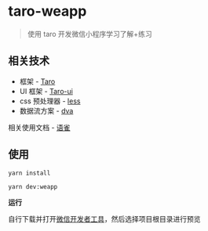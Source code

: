 # taro-weapp

> 使用 taro 开发微信小程序学习了解+练习

## 相关技术

- 框架 - [Taro](https://taro.aotu.io/)
- UI 框架 - [Taro-ui](https://taro-ui.jd.com/#/)
- css 预处理器 - [less](http://lesscss.cn/)
- 数据流方案 - [dva](https://dvajs.com/guide/)

相关使用文档 - [语雀](https://www.yuque.com/gongjinhua/gtmrtu)

## 使用

```
yarn install

yarn dev:weapp
```

**运行**

自行下载并打开[微信开发者工具](https://developers.weixin.qq.com/miniprogram/dev/devtools/download.html)，然后选择项目根目录进行预览
